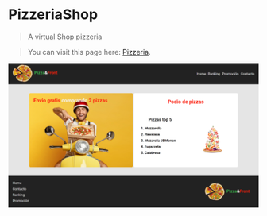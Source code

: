# PizzeriaShop

>A virtual Shop pizzeria

>You can visit this page here: [Pizzeria](https://celfiew.github.io/PizzeriaShop/).


![This is an image](https://github.com/celfiew/PizzeriaShop/blob/main/img/celfiew.github.io_pizzeria_.png)
